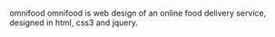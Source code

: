 omnifood
omnifood is web design of an online food delivery service, designed in html, css3 and jquery.

